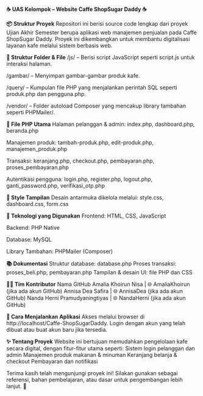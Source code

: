 **☕ UAS Kelompok – Website Caffe ShopSugar Daddy ☕**

**📦 Struktur Proyek**
Repositori ini berisi source code lengkap dari proyek Ujian Akhir Semester berupa aplikasi web manajemen penjualan pada Caffe ShopSugar Daddy. Proyek ini dikembangkan untuk membantu digitalisasi layanan kafe melalui sistem berbasis web.

**📁 Struktur Folder & File**
/js/ – Berisi script JavaScript seperti script.js untuk interaksi halaman.

/gambar/ – Menyimpan gambar-gambar produk kafe.

/query/ – Kumpulan file PHP yang menjalankan perintah SQL seperti produk.php dan pengguna.php.

/vendor/ – Folder autoload Composer yang mencakup library tambahan seperti PHPMailer/.

**📄 File PHP Utama**
Halaman pelanggan & admin: index.php, dashboard.php, beranda.php

Manajemen produk: tambah-produk.php, edit-produk.php, manajemen_produk.php

Transaksi: keranjang.php, checkout.php, pembayaran.php, proses_pembayaran.php

Autentikasi pengguna: login.php, register.php, logout.php, ganti_password.php, verifikasi_otp.php

**🎨 Style Tampilan**
Desain antarmuka dikelola melalui:
style.css, dashboard.css, form.css

**🔧 Teknologi yang Digunakan**
Frontend: HTML, CSS, JavaScript

Backend: PHP Native

Database: MySQL

Library Tambahan: PHPMailer (Composer)

**📚 Dokumentasi**
Struktur database: database.php
Proses transaksi: proses_beli.php, pembayaran.php
Tampilan & desain UI: file PHP dan CSS

**👩‍💻 Tim Kontributor**
Nama	GitHub
Amalia Khoirun Nisa	               | 🌐 AmaliaKhoirun (jika ada akun GitHub)
Annisa Dea Safira	                 | 🌐 AnnisaDea (jika ada akun GitHub)
Nanda Herni Pramudyaningtiyas      | 🌐 NandaHerni (jika ada akun GitHub)

**🚀 Cara Menjalankan Aplikasi**
Akses melalui browser di http://localhost/Caffe-ShopSugarDaddy.
Login dengan akun yang telah dibuat atau buat akun baru jika tersedia.

**✨ Tentang Proyek**
Website ini bertujuan memudahkan pengelolaan kafe secara digital, dengan fitur-fitur utama seperti:
Sistem login pelanggan dan admin
Manajemen produk makanan & minuman
Keranjang belanja & checkout
Pembayaran dan notifikasi

Terima kasih telah mengunjungi proyek ini! Silakan gunakan sebagai referensi, bahan pembelajaran, atau dasar untuk pengembangan lebih lanjut. 🙌
